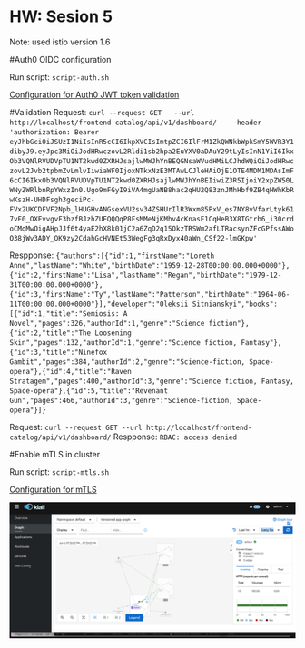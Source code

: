 # HW: Sesion 5

Note: used istio version 1.6

#Auth0 OIDC configuration

Run script: `script-auth.sh`

[Configuration for Auth0 JWT token validation](/network/auth.yml)

#Validation
Request: ```curl --request GET   --url http://localhost/frontend-catalog/api/v1/dashboard/   --header 'authorization: Bearer eyJhbGciOiJSUzI1NiIsInR5cCI6IkpXVCIsImtpZCI6IlFrM1ZkQWNkbWpkSmY5WVR3Y1dibyJ9.eyJpc3MiOiJodHRwczovL2Rldi1sb2hpa2EuYXV0aDAuY29tLyIsInN1YiI6IkxOb3VQNlRVUDVpTU1NT2kwd0ZXRHJsajlwMWJhYnBEQGNsaWVudHMiLCJhdWQiOiJodHRwczovL2Jvb2tpbmZvLmlvIiwiaWF0IjoxNTkxNzE3MTAwLCJleHAiOjE1OTE4MDM1MDAsImF6cCI6IkxOb3VQNlRVUDVpTU1NT2kwd0ZXRHJsajlwMWJhYnBEIiwiZ3R5IjoiY2xpZW50LWNyZWRlbnRpYWxzIn0.Ugo9mFGyI9iVA4mgUaNB8hac2qHU2Q83znJMhHbf9ZB4qHWhKbRwKszH-UHDFsgh3geciPc-FVx2UKCDFVF2Npb_lHUGHvANGsexVU2sv34ZSHUrIlR3Wxm85PxV_es7NY8vVfarLtyk617vF0_OXFvvgvF3bzfBJzhZUEQQQqP8FsMMeNjKMhv4cKnasE1CqHeB3X8TGtrb6_i30crdoCMqMwOigAHpJJf6t4yaE2hX8k01jC2a6ZqD2q15OkzTRSWm2afLTRacsynZFcGPfssAWoO38jWv3ADY_OK9zy2CdahGcHVNEt53WegFg3qRxDyx40aWn_CSf22-lmGKpw'```

Respponse: ```{"authors":[{"id":1,"firstName":"Loreth Anne","lastName":"White","birthDate":"1959-12-28T00:00:00.000+0000"},{"id":2,"firstName":"Lisa","lastName":"Regan","birthDate":"1979-12-31T00:00:00.000+0000"},{"id":3,"firstName":"Ty","lastName":"Patterson","birthDate":"1964-06-11T00:00:00.000+0000"}],"developer":"Oleksii Sitnianskyi","books":[{"id":1,"title":"Semiosis: A Novel","pages":326,"authorId":1,"genre":"Science fiction"},{"id":2,"title":"The Loosening Skin","pages":132,"authorId":1,"genre":"Science fiction, Fantasy"},{"id":3,"title":"Ninefox Gambit","pages":384,"authorId":2,"genre":"Science-fiction, Space-opera"},{"id":4,"title":"Raven Stratagem","pages":400,"authorId":3,"genre":"Science fiction, Fantasy, Space-opera"},{"id":5,"title":"Revenant Gun","pages":466,"authorId":3,"genre":"Science-fiction, Space-opera"}]}```

Request: `curl --request GET --url http://localhost/frontend-catalog/api/v1/dashboard/`
Respponse: `RBAC: access denied`


#Enable mTLS in cluster

Run script: `script-mtls.sh`

[Configuration for mTLS](/network/destination-rule-mtls.yml)

![Alt text](resources/mtls.png?raw=true)